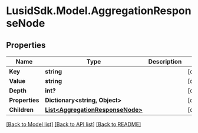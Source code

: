 # LusidSdk.Model.AggregationResponseNode
## Properties

Name | Type | Description | Notes
------------ | ------------- | ------------- | -------------
**Key** | **string** |  | [optional] 
**Value** | **string** |  | [optional] 
**Depth** | **int?** |  | [optional] 
**Properties** | **Dictionary&lt;string, Object&gt;** |  | [optional] 
**Children** | [**List&lt;AggregationResponseNode&gt;**](AggregationResponseNode.md) |  | [optional] 

[[Back to Model list]](../README.md#documentation-for-models) [[Back to API list]](../README.md#documentation-for-api-endpoints) [[Back to README]](../README.md)

